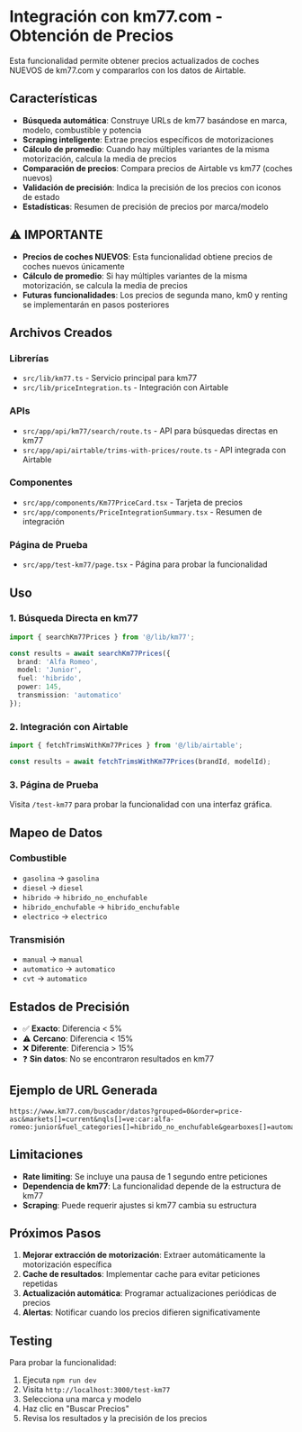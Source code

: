 # Integración con km77.com - Obtención de Precios

Esta funcionalidad permite obtener precios actualizados de coches NUEVOS de km77.com y compararlos con los datos de Airtable.

## Características

- **Búsqueda automática**: Construye URLs de km77 basándose en marca, modelo, combustible y potencia
- **Scraping inteligente**: Extrae precios específicos de motorizaciones
- **Cálculo de promedio**: Cuando hay múltiples variantes de la misma motorización, calcula la media de precios
- **Comparación de precios**: Compara precios de Airtable vs km77 (coches nuevos)
- **Validación de precisión**: Indica la precisión de los precios con iconos de estado
- **Estadísticas**: Resumen de precisión de precios por marca/modelo

## ⚠️ IMPORTANTE

- **Precios de coches NUEVOS**: Esta funcionalidad obtiene precios de coches nuevos únicamente
- **Cálculo de promedio**: Si hay múltiples variantes de la misma motorización, se calcula la media de precios
- **Futuras funcionalidades**: Los precios de segunda mano, km0 y renting se implementarán en pasos posteriores

## Archivos Creados

### Librerías
- `src/lib/km77.ts` - Servicio principal para km77
- `src/lib/priceIntegration.ts` - Integración con Airtable

### APIs
- `src/app/api/km77/search/route.ts` - API para búsquedas directas en km77
- `src/app/api/airtable/trims-with-prices/route.ts` - API integrada con Airtable

### Componentes
- `src/app/components/Km77PriceCard.tsx` - Tarjeta de precios
- `src/app/components/PriceIntegrationSummary.tsx` - Resumen de integración

### Página de Prueba
- `src/app/test-km77/page.tsx` - Página para probar la funcionalidad

## Uso

### 1. Búsqueda Directa en km77

```typescript
import { searchKm77Prices } from '@/lib/km77';

const results = await searchKm77Prices({
  brand: 'Alfa Romeo',
  model: 'Junior',
  fuel: 'hibrido',
  power: 145,
  transmission: 'automatico'
});
```

### 2. Integración con Airtable

```typescript
import { fetchTrimsWithKm77Prices } from '@/lib/airtable';

const results = await fetchTrimsWithKm77Prices(brandId, modelId);
```

### 3. Página de Prueba

Visita `/test-km77` para probar la funcionalidad con una interfaz gráfica.

## Mapeo de Datos

### Combustible
- `gasolina` → `gasolina`
- `diesel` → `diesel`
- `hibrido` → `hibrido_no_enchufable`
- `hibrido_enchufable` → `hibrido_enchufable`
- `electrico` → `electrico`

### Transmisión
- `manual` → `manual`
- `automatico` → `automatico`
- `cvt` → `automatico`

## Estados de Precisión

- ✅ **Exacto**: Diferencia < 5%
- ⚠️ **Cercano**: Diferencia < 15%
- ❌ **Diferente**: Diferencia > 15%
- ❓ **Sin datos**: No se encontraron resultados en km77

## Ejemplo de URL Generada

```
https://www.km77.com/buscador/datos?grouped=0&order=price-asc&markets[]=current&nqls[]=ve:car:alfa-romeo:junior&fuel_categories[]=hibrido_no_enchufable&gearboxes[]=automatico
```

## Limitaciones

- **Rate limiting**: Se incluye una pausa de 1 segundo entre peticiones
- **Dependencia de km77**: La funcionalidad depende de la estructura de km77
- **Scraping**: Puede requerir ajustes si km77 cambia su estructura

## Próximos Pasos

1. **Mejorar extracción de motorización**: Extraer automáticamente la motorización específica
2. **Cache de resultados**: Implementar cache para evitar peticiones repetidas
3. **Actualización automática**: Programar actualizaciones periódicas de precios
4. **Alertas**: Notificar cuando los precios difieren significativamente

## Testing

Para probar la funcionalidad:

1. Ejecuta `npm run dev`
2. Visita `http://localhost:3000/test-km77`
3. Selecciona una marca y modelo
4. Haz clic en "Buscar Precios"
5. Revisa los resultados y la precisión de los precios
